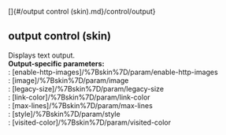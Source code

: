 []{#/output control (skin).md}/control/output}    
## output control (skin)    
Displays text output.    
**Output-specific parameters:**    
:   [enable-http-images]/%7Bskin%7D/param/enable-http-images    
:   [image]/%7Bskin%7D/param/image    
:   [legacy-size]/%7Bskin%7D/param/legacy-size    
:   [link-color]/%7Bskin%7D/param/link-color    
:   [max-lines]/%7Bskin%7D/param/max-lines    
:   [style]/%7Bskin%7D/param/style    
:   [visited-color]/%7Bskin%7D/param/visited-color  